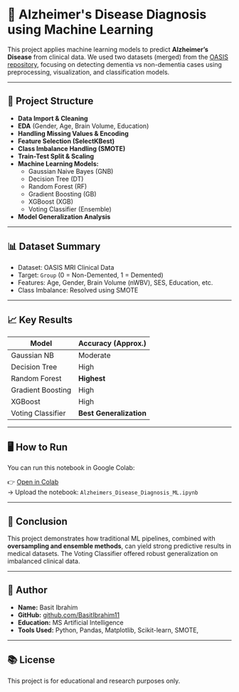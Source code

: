 # 🧠 Alzheimer's Disease Diagnosis using Machine Learning

This project applies machine learning models to predict **Alzheimer’s Disease** from clinical data. We used two datasets (merged) from the [OASIS repository](https://www.oasis-brains.org/), focusing on detecting dementia vs non-dementia cases using preprocessing, visualization, and classification models.

---

## 📁 Project Structure

- **Data Import & Cleaning**
- **EDA** (Gender, Age, Brain Volume, Education)
- **Handling Missing Values & Encoding**
- **Feature Selection (SelectKBest)**
- **Class Imbalance Handling (SMOTE)**
- **Train-Test Split & Scaling**
- **Machine Learning Models:**
  - Gaussian Naive Bayes (GNB)
  - Decision Tree (DT)
  - Random Forest (RF)
  - Gradient Boosting (GB)
  - XGBoost (XGB)
  - Voting Classifier (Ensemble)
- **Model Generalization Analysis**

---

## 📊 Dataset Summary

- Dataset: OASIS MRI Clinical Data
- Target: `Group` (0 = Non-Demented, 1 = Demented)
- Features: Age, Gender, Brain Volume (nWBV), SES, Education, etc.
- Class Imbalance: Resolved using SMOTE

---

## 📈 Key Results

| Model              | Accuracy (Approx.) |
|--------------------|--------------------|
| Gaussian NB        | Moderate           |
| Decision Tree      | High               |
| Random Forest      | **Highest**        |
| Gradient Boosting  | High               |
| XGBoost            | High               |
| Voting Classifier  | **Best Generalization** |

---

## 🖥️ How to Run

You can run this notebook in Google Colab:

👉 [Open in Colab](https://colab.research.google.com/)  
→ Upload the notebook: `Alzheimers_Disease_Diagnosis_ML.ipynb`

---

## 📌 Conclusion

This project demonstrates how traditional ML pipelines, combined with **oversampling and ensemble methods**, can yield strong predictive results in medical datasets. The Voting Classifier offered robust generalization on imbalanced clinical data.

---

## 📎 Author

- **Name:** Basit Ibrahim  
- **GitHub:** [github.com/BasitIbrahim11](https://github.com/BasitIbrahim11)  
- **Education:** MS Artificial Intelligence  
- **Tools Used:** Python, Pandas, Matplotlib, Scikit-learn, SMOTE,

---

## 📚 License

This project is for educational and research purposes only.
